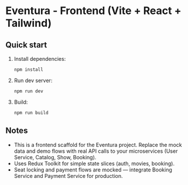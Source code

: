 # Eventura - Frontend (Vite + React + Tailwind)

## Quick start

1. Install dependencies:
   ```
   npm install
   ```
2. Run dev server:
   ```
   npm run dev
   ```
3. Build:
   ```
   npm run build
   ```

## Notes
- This is a frontend scaffold for the Eventura project. Replace the mock data and demo flows with real API calls to your microservices (User Service, Catalog, Show, Booking).
- Uses Redux Toolkit for simple state slices (auth, movies, booking).
- Seat locking and payment flows are mocked — integrate Booking Service and Payment Service for production.
